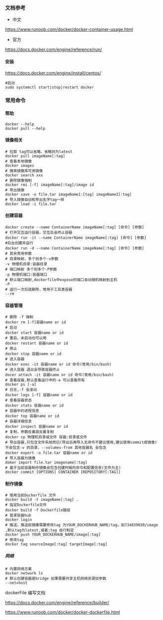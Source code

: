 ### 文档参考

- 中文

https://www.runoob.com/docker/docker-container-usage.html

- 官方

https://docs.docker.com/engine/reference/run/

#### 安装

https://docs.docker.com/engine/install/centos/

```
#启动
sudo systemctl start|stop|restart docker
```

### 常用命令

#### 帮助

```
docker --help
docker pull --help
```

#### 镜像相关

```
# 拉取 tag可以省略，省略则为latest
docker pull imageName[:tag]
# 查看本地镜像
docker images
# 搜索镜像库可用镜像
docker search xxx
# 删除镜像强制
docker rmi [-f] imageName[:tag]/image id
# 导出镜像
docker save -o file.tar imageName1:[tag] imageName2[:tag]
# 导入镜像自动和导出名字tag一样
docker load -i file.tar
```

#### 创建容器

```
docker create --name ContainerName imageName[:tag] [命令] [参数]
# 打开交互运行容器，交互后会终止容器
docker run -it --name ContainerName imageName[:tag] [命令] [参数]
#后台创建并运行
docker run -d --name ContainerName imageName[:tag] [命令] [参数] 
# 其余常用参数
# 目录映射，多个则多个-v参数
-v 物理机目录:容器目录 
# 端口映射 多个则多个-P参数
-p 物理机端口:容器端口
# 默认端口映射,dockerfile中expose的端口自动随机映射到主机
-P 
# 运行一次后就删除，常用于工具类容器
--rm 
```

#### 容器管理

```
# 删除 -f 强制
docker rm [-f]容器name or id
# 启动
docker start 容器name or id
# 重启，未启动也可以用
docker restart 容器name or id
# 停止
docker stop 容器name or id
# 进入容器
docker exec -it 容器name or id 命令(常用/bin/bash)
# 进入容器 退出会导致容器终止
docer attach -it 容器name or id 命令(常用/bin/bash)
# 查看容器,默认查看运行中的-a 可以查看所有
docker ps [-a]
# 日志,-f 会滚动
docker logs [-f] 容器name or id
# 查看容器状态
docker stats 容器name or id
# 容器中的进程信息
docker top 容器name or id
# 容器详细信息
docker inspect 容器name or id
# 复制，参数反着就反着复制
docker cp 物理机目录或文件 容器:目录或文件
# 导出容器,只包含文件系统而已(导出后再导入无命令不建议使用,建议使用commit成镜像) 不会包含-v 的目录，--volumes-from 其他容器名 会包含
docker export -o file.tar 容器name or id
# 导入容器为镜像
doker import file.tar imagename[:tag]
# 基于当前容器制作镜像会包含创建时候的命令和配置信息(文件为主)
docker commit [OPTIONS] CONTAINER [REPOSITORY[:TAG]]

```

#### 制作镜像

```
# 使用当前Dockerfile 文件
docker build -t imageName[:tag] .
# 指定Dockerfile文件
docker build -f Dockerfile路径
# 登录容器hub
docker login
# 推送，推送前镜像需要修改tag 为YOUR_DOCKERHUB_NAME/tag，如734839030/image ,默认tag为latest,或者:tag 自行制定
docker push YOUR_DOCKERHUB_NAME/image[:tag]
# 修改tag 
docker tag sourceImage[:tag] targetImage[:tag]
```

##### 网络

```
# 内置网络方案
docker network ls
# 默认创建容器是bridge 如果需要共享主机网络资源加参数
--net=host
```



dockerFile 编写文档

https://docs.docker.com/engine/reference/builder/

https://www.runoob.com/docker/docker-dockerfile.html





